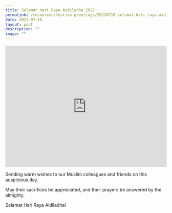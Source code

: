 ```yaml
---
title: Selamat Hari Raya Aidiladha 2022
permalink: /resources/festive-greetings/20220710-selamat-hari-raya-aidiladha/
date: 2022-07-10
layout: post
description: ""
image: ""
---
```

<iframe allow="autoplay; clipboard-write; encrypted-media; picture-in-picture; web-share" allowfullscreen="true" frameborder="0" scrolling="no" style="aspect-ratio: 4 / 3; border: none; overflow: hidden; width: 100%; height: auto" src="https://www.facebook.com/plugins/video.php?height=420&amp;href=https%3A%2F%2Fwww.facebook.com%2Falpshealthcaresupplychain%2Fvideos%2F560299068895560%2F&amp;show_text=false&amp;width=560&amp;t=0">
</iframe>

Sending warm wishes to our Muslim colleagues and friends on this auspicious day.

May their sacrifices be appreciated, and their prayers be answered by the almighty.

Selamat Hari Raya Aidiladha!